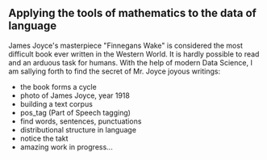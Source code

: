## Applying the tools of mathematics to the data of language
James Joyce's masterpiece "Finnegans Wake" is considered the most difficult book ever written in the Western World. It is hardly possible to read and an arduous task for humans. With the help of modern Data Science, I am sallying forth to find the secret of Mr. Joyce joyous writings:
- the book forms a cycle
- photo of James Joyce, year 1918
- building a text corpus
- pos_tag (Part of Speech tagging)
- find words, sentences, punctuations
- distributional structure in language
- notice the takt
- amazing work in progress...
